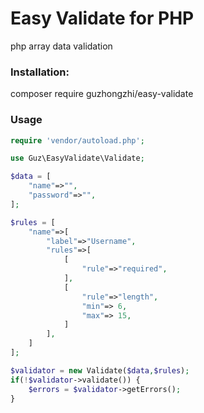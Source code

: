 # Easy Validate for PHP

php array data validation

### Installation:

composer require guzhongzhi/easy-validate


### Usage

```php
require 'vendor/autoload.php';

use Guz\EasyValidate\Validate;

$data = [
    "name"=>"",
    "password"=>"",
];

$rules = [
    "name"=>[
        "label"=>"Username",
        "rules"=>[
            [
                "rule"=>"required",
            ],
            [
                "rule"=>"length",
                "min"=> 6,
                "max"=> 15,
            ]
        ],
    ]
];

$validator = new Validate($data,$rules);
if(!$validator->validate()) {
    $errors = $validator->getErrors();
}

```



